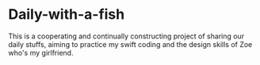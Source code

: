 # Daily-with-a-fish
This is a cooperating and continually constructing project of sharing our daily stuffs, aiming to practice my swift coding and the design skills of Zoe who's my girlfriend.
